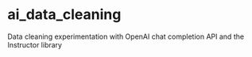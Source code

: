 # ai_data_cleaning
Data cleaning experimentation with OpenAI chat completion API and the Instructor library
